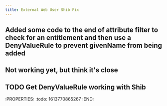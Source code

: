 ```yaml
---
title: External Web User Shib Fix
---
```


## Added some code to the end of attribute filter to check for an entitlement and then use a DenyValueRule to prevent givenName from being added

## Not working yet, but think it's close
## TODO Get DenyValueRule working with Shib
:PROPERTIES:
:todo: 1613770865267
:END:
